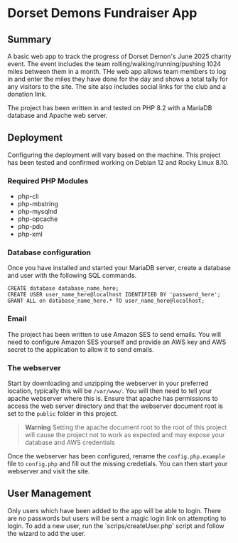 # Dorset Demons Fundraiser App

## Summary

A basic web app to track the progress of Dorset Demon's June 2025 charity event. The event includes the team rolling/walking/running/pushing 1024 miles between them in a month. THe web app allows team members to log in and enter the miles they have done for the day and shows a total tally for any visitors to the site. The site also includes social links for the club and a donation link.

The project has been written in and tested on PHP 8.2 with a MariaDB database and Apache web server.

## Deployment

Configuring the deployment will vary based on the machine. This project has been tested and confirmed working on Debian 12 and Rocky Linux 8.10.

### Required PHP Modules

- php-cli
- php-mbstring
- php-mysqlnd
- php-opcache
- php-pdo
- php-xml

### Database configuration

Once you have installed and started your MariaDB server, create a database and user with the following SQL commands.

```
CREATE database database_name_here;
CREATE USER user_name_here@localhost IDENTIFIED BY 'password_here';
GRANT ALL on database_name_here.* TO user_name_here@localhost;
```

### Email

The project has been written to use Amazon SES to send emails. You will need to configure Amazon SES yourself and provide an AWS key and AWS secret to the application to allow it to send emails.

### The webserver

Start by downloading and unzipping the webserver in your preferred location, typically this will be `/var/www/`. You will then need to tell your apache webserver where this is. Ensure that apache has permissions to access the web server directory and that the webserver document root is set to the `public` folder in this project.

> **Warning** Setting the apache document root to the root of this project will cause the project not to work as expected and may expose your database and AWS credentials

Once the webserver has been configured, rename the `config.php.example` file to `config.php` and fill out the missing credetials. You can then start your webserver and visit the site.

## User Management

Only users which have been added to the app will be able to login. There are no passwords but users will be sent a magic login link on attempting to login. To add a new user, run the `scrips/createUser.php' script and follow the wizard to add the user.
